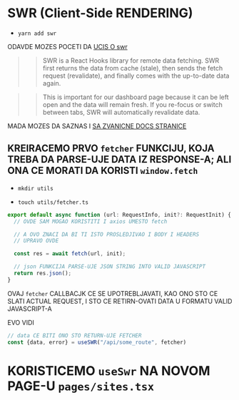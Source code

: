 # SWR (Client-Side RENDERING)

- `yarn add swr`

ODAVDE MOZES POCETI DA [UCIS O swr](https://docs.react2025.com/dashboard/swr)

>> SWR is a React Hooks library for remote data fetching. SWR first returns the data from cache (stale), then sends the fetch request (revalidate), and finally comes with the up-to-date data again.

>> This is important for our dashboard page because it can be left open and the data will remain fresh. If you re-focus or switch between tabs, SWR will automatically revalidate data.

MADA MOZES DA SAZNAS I [SA ZVANICNE DOCS STRANICE](https://swr.vercel.app/#focus-revalidation)


## KREIRACEMO PRVO `fetcher` FUNKCIJU, KOJA TREBA DA PARSE-UJE DATA IZ RESPONSE-A; ALI ONA CE MORATI DA KORISTI `window.fetch`

- `mkdir utils`

- `touch utils/fetcher.ts`

```ts
export default async function (url: RequestInfo, init?: RequestInit) {
  // OVDE SAM MOGAO KORISTITI I axios UMESTO fetch

  // A OVO ZNACI DA BI TI ISTO PROSLEDJIVAO I BODY I HEADERS
  // UPRAVO OVDE

  const res = await fetch(url, init);

  // json FUNKCIJA PARSE-UJE JSON STRING INTO VALID JAVASCRIPT
  return res.json();
}

```

OVAJ `fetcher` CALLBACJK CE SE UPOTREBLJAVATI, KAO ONO STO CE SLATI ACTUAL REQUEST, I STO CE RETIRN-OVATI DATA U FORMATU VALID JAVASCRIPT-A

EVO VIDI

```ts
// data CE BITI ONO STO RETURN-UJE FETCHER
const {data, error} = useSWR("/api/some_route", fetcher)
```

# KORISTICEMO `useSwr` NA NOVOM PAGE-U `pages/sites.tsx`

```tsx

```
